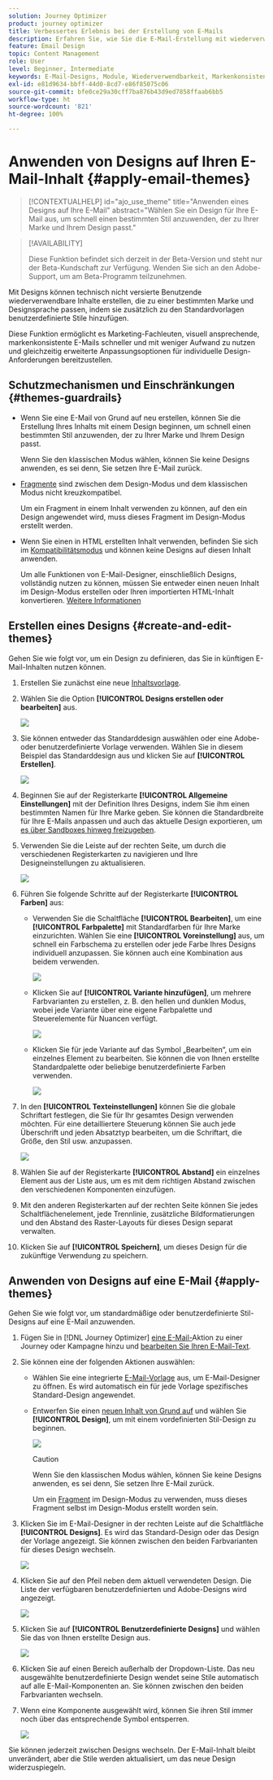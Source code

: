 ```yaml
---
solution: Journey Optimizer
product: journey optimizer
title: Verbessertes Erlebnis bei der Erstellung von E-Mails
description: Erfahren Sie, wie Sie die E-Mail-Erstellung mit wiederverwendbaren Designs und Modulen optimieren können, um die Konsistenz und Effizienz von Designs in Ihren Kampagnen sicherzustellen.
feature: Email Design
topic: Content Management
role: User
level: Beginner, Intermediate
keywords: E-Mail-Designs, Module, Wiederverwendbarkeit, Markenkonsistenz, E-Mail-Design, benutzerdefiniertes CSS, Optimierung für Mobilgeräte
exl-id: e81d9634-bbff-44d0-8cd7-e86f85075c06
source-git-commit: bfe0ce29a30cff7ba876b43d9ed7858ffaab6bb5
workflow-type: ht
source-wordcount: '821'
ht-degree: 100%

---
```


# Anwenden von Designs auf Ihren E-Mail-Inhalt {#apply-email-themes}

>[!CONTEXTUALHELP]
>id="ajo_use_theme"
>title="Anwenden eines Designs auf Ihre E-Mail"
>abstract="Wählen Sie ein Design für Ihre E-Mail aus, um schnell einen bestimmten Stil anzuwenden, der zu Ihrer Marke und Ihrem Design passt."

<!--This documentation provides a comprehensive guide to using themes to streamline your email creation process. With the ability to define reusable themes and leverage pre-designed modules, marketers can create professional, brand-aligned emails faster and with less effort.-->

>[!AVAILABILITY]
>
>Diese Funktion befindet sich derzeit in der Beta-Version und steht nur der Beta-Kundschaft zur Verfügung. Wenden Sie sich an den Adobe-Support, um am Beta-Programm teilzunehmen.

Mit Designs können technisch nicht versierte Benutzende wiederverwendbare Inhalte erstellen, die zu einer bestimmten Marke und Designsprache passen, indem sie zusätzlich zu den Standardvorlagen benutzerdefinierte Stile hinzufügen<!-- to achieve brand specific results-->.

Diese Funktion ermöglicht es Marketing-Fachleuten, visuell ansprechende, markenkonsistente E-Mails schneller und mit weniger Aufwand zu nutzen und gleichzeitig erweiterte Anpassungsoptionen für individuelle Design-Anforderungen bereitzustellen.

<!--What is the Enhanced Email Authoring Experience?

This feature introduces two key components to simplify and enhance email creation:

* **Theme Management System**: A centralized system for creating, customizing, and applying reusable themes to emails. Themes ensure consistent styling across campaigns and eliminate the need for repetitive manual styling.

* **Modules**: Pre-designed, reusable content blocks that abstract common email elements (e.g., titles, descriptions, images, and links). Modules are built using customizable low-level components, offering flexibility while maintaining design standards.

Key Benefits:

- **Consistency**: Ensure all emails align with your brand's design guidelines.
- **Efficiency**: Save time by reusing themes and modules across campaigns.
- **Customization**: Add custom CSS and mobile-specific styles for advanced designs.
- **Scalability**: Eliminate repetitive styling tasks, enabling faster email creation.-->

## Schutzmechanismen und Einschränkungen {#themes-guardrails}

* Wenn Sie eine E-Mail von Grund auf neu erstellen, können Sie die Erstellung Ihres Inhalts mit einem Design beginnen, um schnell einen bestimmten Stil anzuwenden, der zu Ihrer Marke und Ihrem Design passt.

  Wenn Sie den klassischen Modus wählen, können Sie keine Designs anwenden, es sei denn, Sie setzen Ihre E-Mail zurück.

* [Fragmente](../content-management/fragments.md) sind zwischen dem Design-Modus und dem klassischen Modus nicht kreuzkompatibel.

  Um ein Fragment in einem Inhalt verwenden zu können, auf den ein Design angewendet wird, muss dieses Fragment im Design-Modus erstellt werden.

* Wenn Sie einen in HTML erstellten Inhalt verwenden, befinden Sie sich im [Kompatibilitätsmodus](existing-content.md) und können keine Designs auf diesen Inhalt anwenden.

  Um alle Funktionen von E-Mail-Designer, einschließlich Designs, vollständig nutzen zu können, müssen Sie entweder einen neuen Inhalt im Design-Modus erstellen oder Ihren importierten HTML-Inhalt konvertieren. [Weitere Informationen](existing-content.md)

<!--If using a content created in Classic mode or HTML, you cannot apply themes to this content. You must create a new content in Theme mode.

If you apply a theme to a content using a [fragment](../content-management/fragments.md) created in Classic mode, the rendering may not be optimal.-->

## Erstellen eines Designs {#create-and-edit-themes}

Gehen Sie wie folgt vor, um ein Design zu definieren, das Sie in künftigen E-Mail-Inhalten nutzen können.

1. Erstellen Sie zunächst eine neue [Inhaltsvorlage](../content-management/create-content-templates.md).

1. Wählen Sie die Option **[!UICONTROL Designs erstellen oder bearbeiten]** aus.

   ![](assets/theme-create.png)

1. Sie können entweder das Standarddesign auswählen oder eine Adobe- oder benutzerdefinierte Vorlage verwenden. Wählen Sie in diesem Beispiel das Standarddesign aus und klicken Sie auf **[!UICONTROL Erstellen]**.

   ![](assets/theme-select.png)

1. Beginnen Sie auf der Registerkarte **[!UICONTROL Allgemeine Einstellungen]** mit der Definition Ihres Designs, indem Sie ihm einen bestimmten Namen für Ihre Marke geben. Sie können die Standardbreite für Ihre E-Mails anpassen und auch das aktuelle Design exportieren, um [es über Sandboxes hinweg freizugeben](../configuration/copy-objects-to-sandbox.md).

   <!--![](assets/theme-general-settings.png)-->

1. Verwenden Sie die Leiste auf der rechten Seite, um durch die verschiedenen Registerkarten zu navigieren und Ihre Designeinstellungen zu aktualisieren.

   ![](assets/theme-right-pane.png)

1. Führen Sie folgende Schritte auf der Registerkarte **[!UICONTROL Farben]** aus:

   * Verwenden Sie die Schaltfläche **[!UICONTROL Bearbeiten]**, um eine **[!UICONTROL Farbpalette]** mit Standardfarben für Ihre Marke einzurichten. Wählen Sie eine **[!UICONTROL Voreinstellung]** aus, um schnell ein Farbschema zu erstellen oder jede Farbe Ihres Designs individuell anzupassen. Sie können auch eine Kombination aus beidem verwenden.

     ![](assets/theme-colors.gif)

   * Klicken Sie auf **[!UICONTROL Variante hinzufügen]**, um mehrere Farbvarianten zu erstellen, z. B. den hellen und dunklen Modus, wobei jede Variante über eine eigene Farbpalette und Steuerelemente für Nuancen verfügt.

     ![](assets/theme-colors-variant.png)

   * Klicken Sie für jede Variante auf das Symbol „Bearbeiten“, um ein einzelnes Element zu bearbeiten. Sie können die von Ihnen erstellte Standardpalette oder beliebige benutzerdefinierte Farben verwenden.

     ![](assets/theme-colors-edit-variant.gif)

1. In den **[!UICONTROL Texteinstellungen]** können Sie die globale Schriftart festlegen, die Sie für Ihr gesamtes Design verwenden möchten. Für eine detailliertere Steuerung können Sie auch jede Überschrift und jeden Absatztyp bearbeiten, um die Schriftart, die Größe, den Stil usw. anzupassen.

   ![](assets/theme-text.png)

1. Wählen Sie auf der Registerkarte **[!UICONTROL Abstand]** ein einzelnes Element aus der Liste aus, um es mit dem richtigen Abstand zwischen den verschiedenen Komponenten einzufügen.

   <!--![](assets/theme-spacing.png)-->

1. Mit den anderen Registerkarten auf der rechten Seite können Sie jedes Schaltflächenelement, jede Trennlinie, zusätzliche Bildformatierungen und den Abstand des Raster-Layouts für dieses Design separat verwalten.

   <!--![](assets/theme-buttons.png)-->

1. Klicken Sie auf **[!UICONTROL Speichern]**, um dieses Design für die zukünftige Verwendung zu speichern.

## Anwenden von Designs auf eine E-Mail {#apply-themes}

Gehen Sie wie folgt vor, um standardmäßige oder benutzerdefinierte Stil-Designs auf eine E-Mail anzuwenden.

1. Fügen Sie in [!DNL Journey Optimizer] [eine E-Mail-](create-email.md)Aktion zu einer Journey oder Kampagne hinzu und [bearbeiten Sie Ihren E-Mail-Text](get-started-email-design.md#key-steps).

1. Sie können eine der folgenden Aktionen auswählen:

   * Wählen Sie eine integrierte [E-Mail-Vorlage](use-email-templates.md) aus, um E-Mail-Designer zu öffnen. Es wird automatisch ein für jede Vorlage spezifisches Standard-Design angewendet.

   * Entwerfen Sie einen [neuen Inhalt von Grund auf](content-from-scratch.md) und wählen Sie **[!UICONTROL Design]**, um mit einem vordefinierten Stil-Design zu beginnen.

     ![](assets/theme-from-scratch.png)

     >[!CAUTION]
     >
     >Wenn Sie den klassischen Modus wählen, können Sie keine Designs anwenden, es sei denn, Sie setzen Ihre E-Mail zurück.
     >
     >Um ein [Fragment](../content-management/fragments.md) im Design-Modus zu verwenden, muss dieses Fragment selbst im Design-Modus erstellt worden sein.

1. Klicken Sie im E-Mail-Designer in der rechten Leiste auf die Schaltfläche **[!UICONTROL Designs]**. Es wird das Standard-Design oder das Design der Vorlage angezeigt. Sie können zwischen den beiden Farbvarianten für dieses Design wechseln.

   ![](assets/theme-default-hero.png)

1. Klicken Sie auf den Pfeil neben dem aktuell verwendeten Design. Die Liste der verfügbaren benutzerdefinierten und Adobe-Designs wird angezeigt.

   ![](assets/theme-hero-change.png)

1. Klicken Sie auf **[!UICONTROL Benutzerdefinierte Designs]** und wählen Sie das von Ihnen erstellte Design aus.

   ![](assets/theme-select-custom.png)

1. Klicken Sie auf einen Bereich außerhalb der Dropdown-Liste. Das neu ausgewählte benutzerdefinierte Design wendet seine Stile automatisch auf alle E-Mail-Komponenten an. Sie können zwischen den beiden Farbvarianten wechseln.

1. Wenn eine Komponente ausgewählt wird, können Sie ihren Stil immer noch über das entsprechende Symbol entsperren.

   ![](assets/theme-unlock-style.png)

Sie können jederzeit zwischen Designs wechseln. Der E-Mail-Inhalt bleibt unverändert, aber die Stile werden aktualisiert, um das neue Design widerzuspiegeln.

<!--
>[!NOTE]
> - Themes apply styles globally. Ensure your theme is finalized before applying it to multiple emails.
> - Switching themes may override custom styles applied to individual components.

>[!CAUTION]
> - When using fragments, the email's theme will override the fragment's styles. A warning will be displayed in the editor if there is a conflict.

## Example Use Cases {#example-use-cases}

### 1. Creating a New Theme
- A marketer creates a theme with their brand's colors, fonts, and button styles.
- The theme is saved and reused across multiple email campaigns.

### 2. Switching Themes
- A marketer applies a holiday-themed design to an existing email by switching to a pre-designed holiday theme.-->
